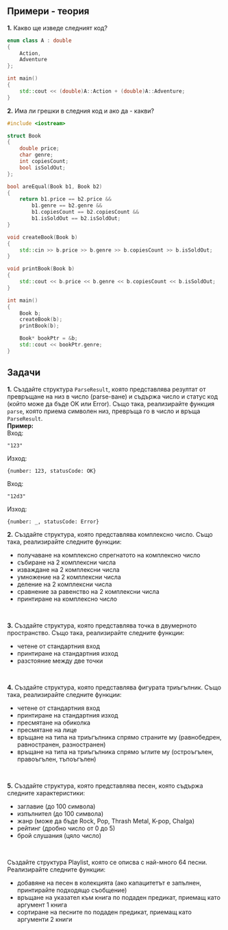 ## Примери - теория
**1.** Какво ще изведе следният код?
```c++
enum class A : double
{
    Action,
    Adventure
};

int main()
{
    std::cout << (double)A::Action + (double)A::Adventure;
}
```
**2.** Има ли грешки в следния код и ако да - какви?
```c++
#include <iostream>

struct Book
{
    double price;
    char genre;
    int copiesCount;
    bool isSoldOut;
};

bool areEqual(Book b1, Book b2)
{
    return b1.price == b2.price && 
        b1.genre == b2.genre && 
        b1.copiesCount == b2.copiesCount && 
        b1.isSoldOut == b2.isSoldOut;
}

void createBook(Book b)
{
    std::cin >> b.price >> b.genre >> b.copiesCount >> b.isSoldOut;
}

void printBook(Book b)
{
    std::cout << b.price << b.genre << b.copiesCount << b.isSoldOut;
}

int main()
{
    Book b;
    createBook(b);
    printBook(b);

    Book* bookPtr = &b;
    std::cout << bookPtr.genre;
}
```
## Задачи
**1.** Създайте структура ```ParseResult```, която представлява резултат от превръщане на низ в число (parse-ване) и съдържа число и статус код (който може да бъде OK или Error).
Също така, реализирайте функция ```parse```, която приема символен низ, превръща го в число и връща ```ParseResult```.
</br>
**Пример:** </br>
Вход:
```
"123"
```
Изход:
```
{number: 123, statusCode: OK}
```
Вход:
```
"12d3"
```
Изход:
```
{number: _, statusCode: Error}
```
**2.** Създайте структура, която представлява комплексно число. Също така, реализирайте следните функции:
- получаване на комплексно спрегнатото на комплексно число
- събиране на 2 комплексни числа
- изваждане на 2 комплексни числа
- умножение на 2 комплексни числа
- деление на 2 комплексни числа
- сравнение за равенство на 2 комплексни числа
- принтиране на комплексно число
</br>

**3.** Създайте структура, която представлява точка в двумерното пространство. Също така, реализирайте следните функции:
- четене от стандартния вход
- принтиране на стандартния изход
- разстояние между две точки
</br>

**4.** Създайте структура, която представлява фигурата триъгълник. Също така, реализирайте следните функции:
- четене от стандартния вход
- принтиране на стандартния изход
- пресмятане на обиколка
- пресмятане на лице
- връщане на типа на триъгълника спрямо страните му (равнобедрен, равностранен, разностранен)
- връщане на типа на триъгълника спрямо ъглите му (остроъгълен, правоъгълен, тъпоъгълен)
</br>


**5.** Създайте структура, която представлява песен, която съдържа следните характеристики:
- заглавие (до 100 символа)
- изпълнител (до 100 символа)
- жанр (може да бъде Rock, Pop, Thrash Metal, K-pop, Chalga)
- рейтинг (дробно число от 0 до 5)
- брой слушания (цяло число)
</br>

Създайте структура Playlist, която се описва с най-много 64 песни. Реализирайте следните функции:
- добавяне на песен в колекцията (ако капацитетът е запълнен, принтирайте подходящо съобщение)
- връщане на указател към книга по подаден предикат, приемащ като аргумент 1 книга
- сортиране на песните по подаден предикат, приемащ като аргументи 2 книги
